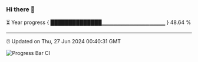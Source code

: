 ### Hi there 👋

⏳ Year progress { ██████████████▁▁▁▁▁▁▁▁▁▁▁▁▁▁▁▁ } 48.64 %

---

⏰ Updated on Thu, 27 Jun 2024 00:40:31 GMT

![Progress Bar CI](https://github.com/Shyam-Makwana/GitHub-Actions-Demo/workflows/Progress%20Bar%20CI/badge.svg)
